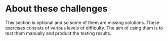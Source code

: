 <h1>About these challenges</h1>

This section is optional and so some of them are missing solutions.
These exercises consists of various levels of difficulty. 
The aim of using them is to test them manually and product the testing results.